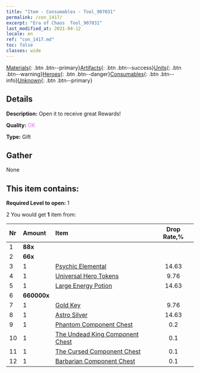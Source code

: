 ```yaml
---
title: "Item - Consumables - Tool_907031"
permalink: /con_1417/
excerpt: "Era of Chaos  Tool_907031"
last_modified_at: 2021-04-12
locale: en
ref: "con_1417.md"
toc: false
classes: wide
---
```

 [Materials](/){: .btn .btn--primary}[Artifacts](/Artifacts/){: .btn .btn--success}[Units](/Units/){: .btn .btn--warning}[Heroes](/Heroes/){: .btn .btn--danger}[Consumables](/Consumables/){: .btn .btn--info}[Unknown](/Unknown/){: .btn .btn--primary}

## Details
 **Description:** Open it to receive great Rewards!

 **Quality:** <span style="color: #DA70D6">OK</span>

 **Type:** Gift

## Gather

  None

## This item contains:

 **Required Level to open:** 1

 2 You would get **1** item  from:

  | Nr | Amount |     Item    | Drop Rate,% |
  |:---|:-------|:------------|:---------:|
  | 1 |  **88x** | <i class="fas fa-gem"/> |  | 11.71 | 
  | 2 |  **66x** | <i class="fas fa-gem"/> |  | 14.63 | 
  | 3 | 1 | [Psychic Elemental](/Items/unt_267/) | 14.63 | 
  | 4 | 1 | [Universal Hero Tokens](/Items/her_358/) | 9.76 | 
  | 5 | 1 | [Large Energy Potion](/Items/con_706/) | 14.63 | 
  | 6 |  **660000x** | <i class="fas fa-coins"/> |  | 9.76 | 
  | 7 | 1 | [Gold Key](/Items/con_783/) | 9.76 | 
  | 8 | 1 | [Astro Silver](/Items/con_969/) | 14.63 | 
  | 9 | 1 | [Phantom Component Chest](/Items/con_1339/) | 0.2 | 
  | 10 | 1 | [The Undead King Component Chest](/Items/con_1340/) | 0.1 | 
  | 11 | 1 | [The Cursed Component Chest](/Items/con_1341/) | 0.1 | 
  | 12 | 1 | [Barbarian Component Chest](/Items/con_1342/) | 0.1 | 
